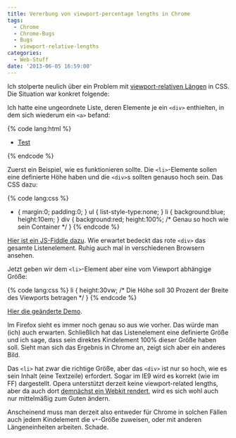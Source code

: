 ```yaml
---
title: Vererbung von viewport-percentage lengths in Chrome
tags:
  - Chrome
  - Chrome-Bugs
  - Bugs
  - viewport-relative-lengths
categories:
  - Web-Stuff
date: '2013-06-05 16:59:00'
---
```


Ich stolperte neulich über ein Problem mit [viewport-relativen Längen](http://www.w3.org/TR/css3-values/#viewport-relative-lengths) in CSS. Die Situation war konkret folgende:

Ich hatte eine ungeordnete Liste, deren Elemente je ein `<div>` enthielten, in dem sich wiederum ein `<a>` befand:

{% code lang:html %}
<ul>
  <li>
    <div><a href="#">Test</a></div>
  </li>
</ul>
{% endcode %}

Zuerst ein Beispiel, wie es funktionieren sollte. Die `<li>`-Elemente sollen eine definierte Höhe haben und die `<div>`s sollten genauso hoch sein. Das CSS dazu:

{% code lang:css %}
* { margin:0; padding:0; }
ul { list-style-type:none; }
li {
  background:blue;
  height:10em; 
}
div {
  background:red;
  height:100%; /* Genau so hoch wie sein Container */
}
{% endcode %}

[Hier ist ein JS-Fiddle dazu](http://jsfiddle.net/PgTZ2/2/). Wie erwartet bedeckt das rote `<div>` das gesamte Listenelement. Ruhig auch mal in verschiedenen Browsern ansehen.

Jetzt geben wir dem `<li>`-Element aber eine vom Viewport abhängige Größe:

{% code lang:css %}
li {
  height:30vw; /* Die Höhe soll 30 Prozent der Breite des Viewports betragen */
}
{% endcode %}

[Hier die geänderte Demo](http://jsfiddle.net/PgTZ2/3/).

Im Firefox sieht es immer noch genau so aus wie vorher. Das würde man (ich) auch erwarten. Schließlich hat das Listenelement eine definierte Größe und ich sage, dass sein direktes Kindelement 100% dieser Größe haben soll. Sieht man sich das Ergebnis in Chrome an, zeigt sich aber ein anderes Bild.

Das `<li>` hat zwar die richtige Größe, aber das `<div>` ist nur so hoch, wie es sein Inhalt (eine Textzeile) erfordert. Sogar im IE9 wird es korrekt (wie im FF) dargestellt. Opera unterstützt derzeit keine viewport-related lengths, aber da auch dort [demnächst ein Webkit rendert](http://business.opera.com/press/releases/general/opera-gears-up-at-300-million-users), wird es sich wohl auch nur mittelmäßig zum Guten ändern.

Anscheinend muss man derzeit also entweder für Chrome in solchen Fällen auch jedem Kindelement die `v*`-Größe zuweisen, oder mit anderen Längeneinheiten arbeiten. Schade.
